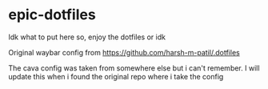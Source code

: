 # epic-dotfiles

Idk what to put here so, enjoy the dotfiles or idk

Original waybar config from https://github.com/harsh-m-patil/.dotfiles

The cava config was taken from somewhere else but i can't remember. I will update this when i found the original repo where i take the config

